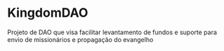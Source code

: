 # KingdomDAO
Projeto de DAO que visa facilitar levantamento de fundos e suporte para envio de missionários e propagação do evangelho
